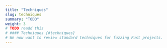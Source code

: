 ```yaml
---
title: "Techniques"
slug: techniques
summary: "TODO"
weight: 3
# TODO readd this
# #### Techniques {#techniques}
# We now want to review standard techniques for fuzzing Rust projects. These techniques are essential when trying to get the most out of your fuzzing campaigns.
---
```

